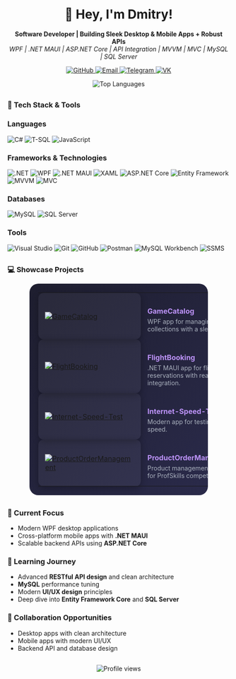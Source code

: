 <h1 align="center">👋 Hey, I'm Dmitry!</h1>

<p align="center">
  <b>Software Developer | Building Sleek Desktop & Mobile Apps + Robust APIs</b><br/>
  <i>WPF | .NET MAUI | ASP.NET Core | API Integration | MVVM | MVC | MySQL | SQL Server</i>
</p>

<p align="center">
  <a href="https://github.com/Rip0x1">
    <img src="https://img.shields.io/badge/GitHub-181717?style=flat-square&logo=github&logoColor=white" alt="GitHub" />
  </a>
  <a href="mailto:dimaslizh@gmail.com">
    <img src="https://img.shields.io/badge/Email-D14836?style=flat-square&logo=gmail&logoColor=white" alt="Email" />
  </a>
  <a href="https://t.me/rip0x1">
    <img src="https://img.shields.io/badge/Telegram-2CA5E0?style=flat-square&logo=telegram&logoColor=white" alt="Telegram" />
  </a>
  <a href="https://vk.com/rip0x1">
    <img src="https://img.shields.io/badge/VK-4680C2?style=flat-square&logo=vk&logoColor=white" alt="VK" />
  </a>
</p>

<p align="center">
  <img src="https://github-readme-stats.vercel.app/api/top-langs/?username=Rip0x1&layout=compact&theme=dracula&hide_border=true" alt="Top Languages" />
</p>

##

### 🚀 Tech Stack & Tools

### Languages
<p align="left">
  <img src="https://img.shields.io/badge/C%23-239120?style=flat-square&logo=c-sharp&logoColor=white" alt="C#" />
  <img src="https://img.shields.io/badge/T--SQL-007ACC?style=flat-square&logo=microsoftsqlserver&logoColor=white" alt="T-SQL" />
  <img src="https://img.shields.io/badge/JavaScript-CC2927?style=flat-square&logo=xaml&logoColor=white" alt="JavaScript" />
</p>

### Frameworks & Technologies
<p align="left">
  <img src="https://img.shields.io/badge/.NET-512BD4?style=flat-square&logo=dotnet&logoColor=white" alt=".NET" />
  <img src="https://img.shields.io/badge/WPF-5C2D91?style=flat-square&logo=windows&logoColor=white" alt="WPF" />
  <img src="https://img.shields.io/badge/.NET%20MAUI-512BD4?style=flat-square&logo=dotnet&logoColor=white" alt=".NET MAUI" />
  <img src="https://img.shields.io/badge/XAML-0C54C2?style=flat-square&logo=xaml&logoColor=white" alt="XAML" />
  <img src="https://img.shields.io/badge/ASP.NET%20Core-512BD4?style=flat-square&logo=dotnet&logoColor=white" alt="ASP.NET Core" />
  <img src="https://img.shields.io/badge/Entity%20Framework-6DB33F?style=flat-square&logo=entity-framework&logoColor=white" alt="Entity Framework" />
  <img src="https://img.shields.io/badge/MVVM-007ACC?style=flat-square&logo=visualstudio&logoColor=white" alt="MVVM" />
  <img src="https://img.shields.io/badge/MVC-007ACC?style=flat-square&logo=visualstudio&logoColor=white" alt="MVC" />
</p>

### Databases
<p align="left">
  <img src="https://img.shields.io/badge/MySQL-4479A1?style=flat-square&logo=mysql&logoColor=white" alt="MySQL" />
  <img src="https://img.shields.io/badge/SQL%20Server-CC2927?style=flat-square&logo=microsoftsqlserver&logoColor=white" alt="SQL Server" />
</p>

### Tools
<p align="left">
  <img src="https://img.shields.io/badge/Visual%20Studio-5C2D91?style=flat-square&logo=visualstudio&logoColor=white" alt="Visual Studio" />
  <img src="https://img.shields.io/badge/Git-F05032?style=flat-square&logo=git&logoColor=white" alt="Git" />
  <img src="https://img.shields.io/badge/GitHub-181717?style=flat-square&logo=github&logoColor=white" alt="GitHub" />
  <img src="https://img.shields.io/badge/Postman-FF6C37?style=flat-square&logo=postman&logoColor=white" alt="Postman" />
  <img src="https://img.shields.io/badge/MySQL%20Workbench-4479A1?style=flat-square&logo=mysql&logoColor=white" alt="MySQL Workbench" />
  <img src="https://img.shields.io/badge/SSMS-CC2927?style=flat-square&logo=microsoftsqlserver&logoColor=white" alt="SSMS" />
</p>

##

### 💻 Showcase Projects

<div align="center">
  <table style="border-spacing: 20px; background: linear-gradient(135deg, #1e1e2f 0%, #2a2a4a 100%); border-radius: 20px; padding: 20px; width: 80%;">
    <tr>
      <td style="background: rgba(255, 255, 255, 0.05); border-radius: 12px; padding: 15px; box-shadow: 0 4px 15px rgba(0, 0, 0, 0.3); width: 50%;">
        <a href="https://github.com/Rip0x1/GameCatalog">
          <img src="https://github-readme-stats.vercel.app/api/pin/?username=Rip0x1&repo=GameCatalog&theme=onedark&show_owner=true&border_radius=10" alt="GameCatalog" />
        </a>
      </td>
      <td style="color: #abb2bf; font-size: 14px; vertical-align: middle; padding: 15px;">
        <p style="color: #bd93f9; font-weight: bold; font-size: 16px; margin-bottom: 5px;">GameCatalog</p>
        WPF app for managing game collections with a sleek UI.
      </td>
    </tr>
    <tr>
      <td style="background: rgba(255, 255, 255, 0.05); border-radius: 12px; padding: 15px; box-shadow: 0 4px 15px rgba(0, 0, 0, 0.3); width: 50%;">
        <a href="https://github.com/Rip0x1/FlightBooking">
          <img src="https://github-readme-stats.vercel.app/api/pin/?username=Rip0x1&repo=FlightBooking&theme=onedark&show_owner=true&border_radius=10" alt="FlightBooking" />
        </a>
      </td>
      <td style="color: #abb2bf; font-size: 14px; vertical-align: middle; padding: 15px;">
        <p style="color: #bd93f9; font-weight: bold; font-size: 16px; margin-bottom: 5px;">FlightBooking</p>
        .NET MAUI app for flight reservations with real-time API integration.
      </td>
    </tr>
    <tr>
      <td style="background: rgba(255, 255, 255, 0.05); border-radius: 12px; padding: 15px; box-shadow: 0 4px 15px rgba(0, 0, 0, 0.3); width: 50%;">
        <a href="https://github.com/Rip0x1/Internet-Speed-Test">
          <img src="https://github-readme-stats.vercel.app/api/pin/?username=Rip0x1&repo=Internet-Speed-Test&theme=onedark&show_owner=true&border_radius=10" alt="Internet-Speed-Test" />
        </a>
      </td>
      <td style="color: #abb2bf; font-size: 14px; vertical-align: middle; padding: 15px;">
        <p style="color: #bd93f9; font-weight: bold; font-size: 16px; margin-bottom: 5px;">Internet-Speed-Test</p>
        Modern app for testing internet speed.
      </td>
    </tr>
    <tr>
      <td style="background: rgba(255, 255, 255, 0.05); border-radius: 12px; padding: 15px; box-shadow: 0 4px 15px rgba(0, 0, 0, 0.3); width: 50%;">
        <a href="https://github.com/Rip0x1/ProductOrderManagement">
          <img src="https://github-readme-stats.vercel.app/api/pin/?username=Rip0x1&repo=ProductOrderManagement&theme=onedark&show_owner=true&border_radius=10" alt="ProductOrderManagement" />
        </a>
      </td>
      <td style="color: #abb2bf; font-size: 14px; vertical-align: middle; padding: 15px;">
        <p style="color: #bd93f9; font-weight: bold; font-size: 16px; margin-bottom: 5px;">ProductOrderManagement</p>
        Product management app built for ProfSkills competition.
      </td>
    </tr>
  </table>
</div>

##

### 🔭 Current Focus

- Modern WPF desktop applications
- Cross-platform mobile apps with **.NET MAUI**
- Scalable backend APIs using **ASP.NET Core**

### 🌱 Learning Journey

- Advanced **RESTful API design** and clean architecture
- **MySQL** performance tuning
- Modern **UI/UX design** principles
- Deep dive into **Entity Framework Core** and **SQL Server**

### 👯 Collaboration Opportunities

- Desktop apps with clean architecture
- Mobile apps with modern UI/UX
- Backend API and database design

##

<p align="center">
  <img src="https://komarev.com/ghpvc/?username=Rip0x1&color=brightgreen" alt="Profile views" />
</p>
